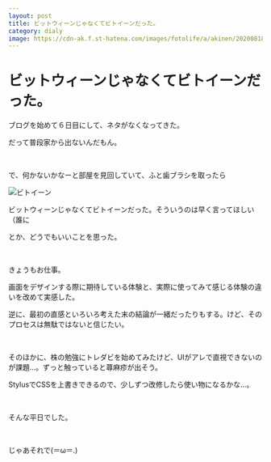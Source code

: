 ```yaml
---
layout: post
title: ビットウィーンじゃなくてビトイーンだった。
category: dialy
image: https://cdn-ak.f.st-hatena.com/images/fotolife/a/akinen/20200818/20200818122645.jpg
---
```


# ビットウィーンじゃなくてビトイーンだった。

ブログを始めて６日目にして、ネタがなくなってきた。

だって普段家から出ないんだもん。

 

で、何かないかなーと部屋を見回していて、ふと歯ブラシを取ったら

<img src="https://cdn-ak.f.st-hatena.com/images/fotolife/a/akinen/20200818/20200818122645.jpg" alt="ビトイーン">

ビットウィーンじゃなくてビトイーンだった。そういうのは早く言ってほしい（誰に

とか、どうでもいいことを思った。

 

きょうもお仕事。

画面をデザインする際に期待している体験と、実際に使ってみて感じる体験の違いを改めて実感した。

逆に、最初の直感といろいろ考えた末の結論が一緒だったりもする。けど、そのプロセスは無駄ではないと信じたい。

 

そのほかに、株の勉強にトレダビを始めてみたけど、UIがアレで直視できないのが課題…。ずっと触っていると蕁麻疹が出そう。

StylusでCSSを上書きできるので、少しずつ改修したら使い物になるかな…。

 

そんな平日でした。

 

じゃあそれで(＝ω＝.)